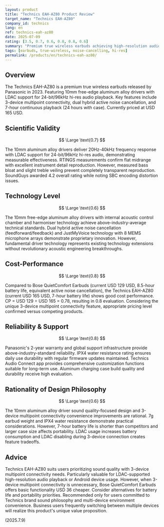 ```yaml
---
layout: product
title: "Technics EAH-AZ80 Product Review"
target_name: "Technics EAH-AZ80"
company_id: technics
lang: en
ref: technics-eah-az80
date: 2025-07-09
rating: [3.5, 0.7, 0.6, 0.8, 0.8, 0.6]
summary: "Premium true wireless earbuds achieving high-resolution audio with 10mm aluminum alloy drivers and LDAC support"
tags: [earbuds, true-wireless, noise-cancelling, hi-res]
permalink: /products/en/technics-eah-az80/
---
```


## Overview

The Technics EAH-AZ80 is a premium true wireless earbuds released by Panasonic in 2023. Featuring 10mm free-edge aluminum alloy drivers with LDAC support for 24-bit/96kHz hi-res audio playback. Key features include 3-device multipoint connectivity, dual hybrid active noise cancellation, and 7-hour continuous playback (24 hours with case). Currently priced at USD 165 USD.

## Scientific Validity

$$ \Large \text{0.7} $$

The 10mm aluminum alloy drivers deliver 20Hz-40kHz frequency response with LDAC support for 24-bit/96kHz hi-res audio, demonstrating measurable effectiveness. RTINGS measurements confirm flat midrange with excellent instrument detail reproduction. However, measured bass bloat and slight treble veiling prevent completely transparent reproduction. SoundGuys awarded 4.2 overall rating while noting SBC encoding distortion issues.

## Technology Level

$$ \Large \text{0.6} $$

The 10mm free-edge aluminum alloy drivers with internal acoustic control chamber and harmoniser technology achieve above-industry-average technical standards. Dual hybrid active noise cancellation (feedforward/feedback) and JustMyVoice technology with 8 MEMS microphone arrays demonstrate proprietary innovation. However, fundamental driver technology represents existing technology extensions without revolutionary acoustic engineering breakthroughs.

## Cost-Performance

$$ \Large \text{0.8} $$

Compared to Bose QuietComfort Earbuds (current USD 129 USD, 8.5-hour battery life, equivalent active noise cancellation), the Technics EAH-AZ80 (current USD 165 USD, 7-hour battery life) shows good cost performance. CP = USD 129 ÷ USD 165 = 0.78, resulting in 0.8 evaluation. Considering the unique 3-device multipoint connectivity feature, appropriate pricing level confirmed versus competing products.

## Reliability & Support

$$ \Large \text{0.8} $$

Panasonic's 2-year warranty and global support infrastructure provide above-industry-standard reliability. IPX4 water resistance rating ensures daily use durability with regular firmware updates maintained. Technics Audio Connect app provides comprehensive customization functions suitable for long-term use. Aluminum charging case build quality and durability receive high evaluation.

## Rationality of Design Philosophy

$$ \Large \text{0.6} $$

The 10mm aluminum alloy driver sound quality-focused design and 3-device multipoint connectivity convenience improvements are rational. 7g earbud weight and IPX4 water resistance demonstrate practical considerations. However, 7-hour battery life is shorter than competitors and larger case size affects portability. LDAC usage increases battery consumption and LDAC disabling during 3-device connection creates feature tradeoffs.

## Advice

Technics EAH-AZ80 suits users prioritizing sound quality with 3-device multipoint connectivity needs. Particularly valuable for LDAC-supported high-resolution audio playback or Android device usage. However, when 3-device multipoint connectivity is unnecessary, Bose QuietComfort Earbuds offers basic functionality USD 36 cheaper. Consider alternatives for battery life and portability priorities. Recommended only for users committed to Technics brand sound philosophy and multi-device environment convenience. Business users frequently switching between multiple devices will realize this product's unique value proposition.

(2025.7.9)